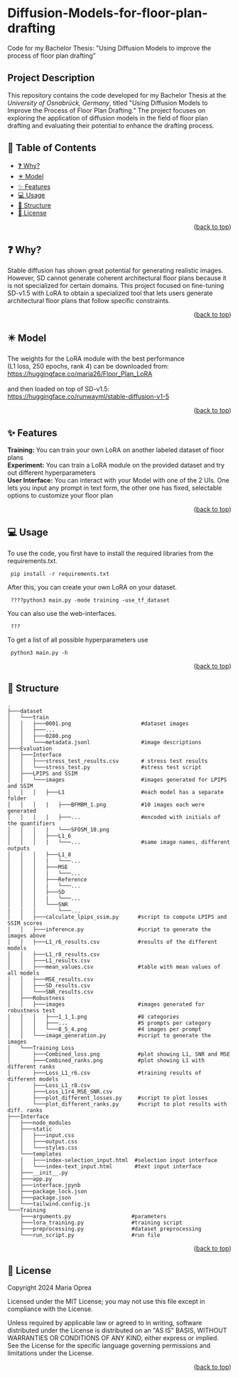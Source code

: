 # Diffusion-Models-for-floor-plan-drafting
Code for my Bachelor Thesis: "Using Diffusion Models to improve the process of floor plan drafting”
## Project Description

This repository contains the code developed for my Bachelor Thesis at the *University of Osnabrück, Germany*, titled "Using Diffusion Models to Improve the Process of Floor Plan Drafting." The project focuses on exploring the application of diffusion models in the field of floor plan drafting and evaluating their potential to enhance the drafting process.

## 📖 Table of Contents
  - [❓ Why?](#-why)
  - [✴️ Model](#model)
  - [✨ Features](#-features)
  - [💻 Usage](#-usage)
  - [💾 Structure](#-structure)
  - [📎 License](#-license)
  <p align="right">(<a href="#top">back to top</a>)</p>

## ❓ Why?
Stable diffusion has shown great potential for generating realistic images. However, SD cannot generate coherent architectural floor plans because it is not specialized for certain domains. This project focused on fine-tuning SD-v1.5 with LoRA to obtain a specialized tool that lets users generate architectural floor plans that follow specific constraints.
<br/>
<p align="right">(<a href="#top">back to top</a>)</p>

## ✴️ Model <a name="model"></a>
The weights for the LoRA module with the best performance <br/> 
(L1 loss, 250 epochs, rank 4) can be downloaded from: https://huggingface.co/maria26/Floor_Plan_LoRA <br/> 
<br/> 
and then loaded on top of SD-v1.5: https://huggingface.co/runwayml/stable-diffusion-v1-5<br/> 
<p align="right">(<a href="#top">back to top</a>)</p>

## ✨ Features
**Training:** You can train your own LoRA on another labeled dataset of floor plans <br/>
**Experiment:** You can train a LoRA module on the provided dataset and try out different hyperparameters <br/>
**User Interface:** You can interact with your Model with one of the 2 UIs. One lets you input any prompt in text form, the other one has fixed, selectable options to customize your floor plan
<br/>
<p align="right">(<a href="#top">back to top</a>)</p>

## 💻 Usage
To use the code, you first have to install the required libraries from the requirements.txt.
 ```
  pip install -r requirements.txt
  ```
After this, you can create your own LoRA on your dataset.
 ```
  ????python3 main.py -mode training -use_tf_dataset
  ```
You can also use the web-interfaces.
 ```
  ???
  ```
To get a list of all possible hyperparameters use
 ```
  python3 main.py -h
```
<p align="right">(<a href="#top">back to top</a>)</p>

## 💾 Structure
<!-- Project Structure -->

    .
    ├───dataset
    │   └───train
    │   │   ├───0001.png                      #dataset images
    │   │   ├───...
    │   │   ├───0280.png
    │   │   └───metadata.jsonl                #image descriptions
    ├───Evaluation
    │   ├───Interface
    │   │   ├───stress_test_results.csv       # stress test results
    │   │   └───stress_test.py                #stress test script
    │   ├───LPIPS and SSIM
    │   │   └───images                        #images generated for LPIPS and SSIM
    │   │   │   ├───L1                        #each model has a separate folder
    │   │   │   |   ├───BFMBM_1.png           #10 images each were generated
    │   │   │   |   ├───...                   #encoded with initials of the quantifiers
    │   │   │   |   └───SFOSM_10.png
    │   │   │   ├───L1_6
    │   │   │   |   └───...                   #same image names, different outputs
    │   │   │   ├───L1_8
    │   │   │   |   └───...
    │   │   │   ├───MSE
    │   │   │   |   └───...
    │   │   │   ├───Reference
    │   │   │   |   └───...
    │   │   │   ├───SD
    │   │   │   |   └───...
    │   │   │   └───SNR
    |   |   |       └───...
    │   │   ├───calculate_lpips_ssim.py      #script to compute LPIPS and SSIM scores
    │   │   ├───inference.py                 #script to generate the images above     
    │   │   ├───L1_r6_results.csv            #results of the different models
    │   │   ├───L1_r8_results.csv
    │   │   ├───L1_results.csv
    │   │   ├───mean_values.csv              #table with mean values of all models
    │   │   ├───MSE_results.csv
    │   │   ├───SD_results.csv
    │   │   └───SNR_results.csv
    │   ├───Robustness
    │   │   ├───images                       #images generated for robustness test
    │   │   │   ├───1_1_1.png                #8 categories
    │   │   │   ├───...                      #5 prompts per category
    │   │   │   └───8_5_4.png                #4 images per prompt  
    │   │   └───image_generation.py          #script to generate the images
    │   └───Training Loss
    │       ├───Combined_loss.png            #plot showing L1, SNR and MSE
    │       ├───Combined_ranks.png           #plot showing L1 with different ranks
    │       ├───Loss_L1_r6.csv               #training results of different models
    │       ├───Loss_L1_r8.csv
    │       ├───Loss_L1r4_MSE_SNR.csv
    │       ├───plot_different_losses.py     #script to plot losses
    │       └───plot_different_ranks.py      #script to plot results with diff. ranks
    ├───Interface
    │   ├───node_modules
    │   ├───static
    │   │   ├───input.css
    │   │   ├───output.css
    │   │   └───styles.css
    │   └───templates
    │   │   ├───index-selection_input.html  #selection input interface
    │   │   └───index-text_input.html       #text input interface
    │   ├───__init__.py
    │   ├───app.py
    │   ├───interface.jpynb
    │   ├───package_lock.json
    │   ├───package.json
    │   └───tailwind.config.js
    └───Training
        ├───arguments.py                   #parameters
        ├───lora_training.py               #training script
        ├───preprocessing.py               #dataset preprocessing
        └───run_script.py                  #run file
<p align="right">(<a href="#top">back to top</a>)</p>



## 📎 License
Copyright 2024 Maria Oprea

Licensed under the MIT License;
you may not use this file except in compliance with the License.

Unless required by applicable law or agreed to in writing, software
distributed under the License is distributed on an "AS IS" BASIS,
WITHOUT WARRANTIES OR CONDITIONS OF ANY KIND, either express or implied.
See the License for the specific language governing permissions and
limitations under the License.<br/>
<p align="right">(<a href="#top">back to top</a>)</p>
